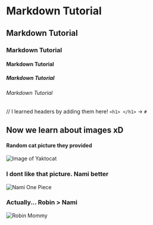 # Markdown Tutorial
## Markdown Tutorial
### Markdown Tutorial
#### Markdown Tutorial
##### Markdown Tutorial
###### Markdown Tutorial

// I learned headers by adding them here! `<h1> </h1>` -> `#`


## Now we learn about images xD
#### Random cat picture they provided
![Image of Yaktocat](https://octodex.github.com/images/yaktocat.png)

### I dont like that picture. Nami better
![Nami One Piece](https://static1.cbrimages.com/wordpress/wp-content/uploads/2022/09/One-Piece-Nami.jpg)

### Actually... Robin > Nami
![Robin Mommy](https://static0.gamerantimages.com/wordpress/wp-content/uploads/2022/04/nico-robin-one-piece-most-underrated.jpg)
